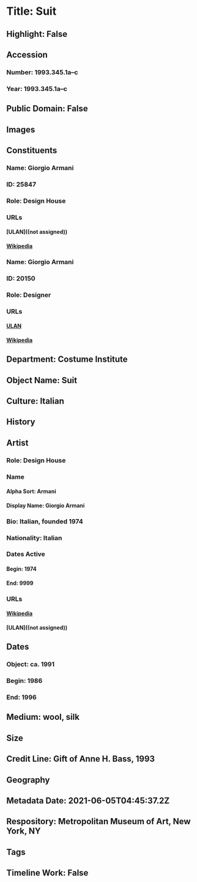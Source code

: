 # Title: Suit
## Highlight: False
## Accession
### Number: 1993.345.1a–c
### Year: 1993.345.1a–c
## Public Domain: False
## Images
## Constituents
### Name: Giorgio Armani
### ID: 25847
### Role: Design House
### URLs
#### [ULAN]((not assigned))
#### [Wikipedia](https://www.wikidata.org/wiki/Q157054)
### Name: Giorgio Armani
### ID: 20150
### Role: Designer
### URLs
#### [ULAN](http://vocab.getty.edu/page/ulan/500016277)
#### [Wikipedia](https://www.wikidata.org/wiki/Q157054)
## Department: Costume Institute
## Object Name: Suit
## Culture: Italian
## History
## Artist
### Role: Design House
### Name
#### Alpha Sort: Armani
#### Display Name: Giorgio Armani
### Bio: Italian, founded 1974
### Nationality: Italian
### Dates Active
#### Begin: 1974
#### End: 9999
### URLs
#### [Wikipedia](https://www.wikidata.org/wiki/Q157054)
#### [ULAN]((not assigned))
## Dates
### Object: ca. 1991
### Begin: 1986
### End: 1996
## Medium: wool, silk
## Size
## Credit Line: Gift of Anne H. Bass, 1993
## Geography
## Metadata Date: 2021-06-05T04:45:37.2Z
## Respository: Metropolitan Museum of Art, New York, NY
## Tags
## Timeline Work: False
